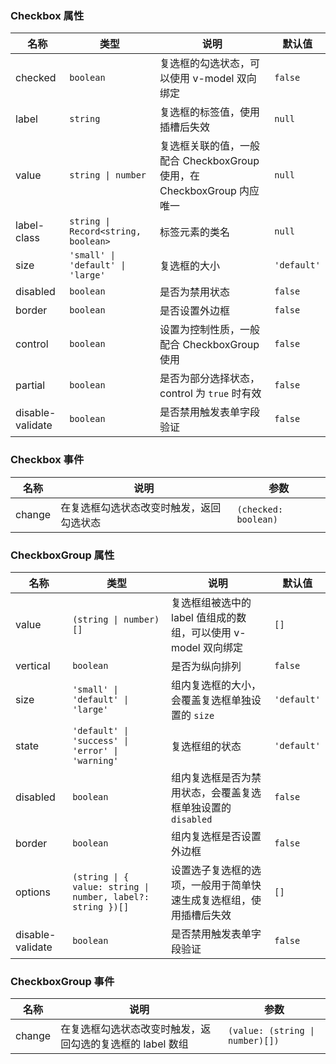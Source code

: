 ### Checkbox 属性

| 名称        | 类型             | 说明                                                   | 默认值    |
| ----------- | ---------------- | ------------------------------------------------------ | --------- |
| checked     | `boolean`          | 复选框的勾选状态，可以使用 v-model 双向绑定            | `false`     |
| label       | `string`           | 复选框的标签值，使用插槽后失效                         | `null`      |
| value       | `string \| number` | 复选框关联的值，一般配合 CheckboxGroup 使用，在 CheckboxGroup 内应唯一 | `null`      |
| label-class | `string \| Record<string, boolean>` | 标签元素的类名                                         | `null`      |
| size        | `'small' \| 'default' \| 'large'`          | 复选框的大小      | `'default'` |
| disabled    | `boolean`          | 是否为禁用状态                                         | `false`     |
| border      | `boolean`          | 是否设置外边框                                         | `false`     |
| control     | `boolean`          | 设置为控制性质，一般配合 CheckboxGroup 使用                    | `false`     |
| partial     | `boolean`          | 是否为部分选择状态，control 为 `true` 时有效           | `false`     |
| disable-validate | `boolean`                           | 是否禁用触发表单字段验证                                                         | `false`                 |

### Checkbox 事件

| 名称      | 说明                                     | 参数    |
| --------- | ---------------------------------------- | ------- |
| change | 在复选框勾选状态改变时触发，返回勾选状态 | `(checked: boolean)` |

### CheckboxGroup 属性

| 名称     | 类型    | 说明                                                                                | 默认值    |
| -------- | ------- | ----------------------------------------------------------------------------------- | --------- |
| value    | `(string \| number)[]`   | 复选框组被选中的 label 值组成的数组，可以使用 v-model 双向绑定                      | `[]`        |
| vertical | `boolean` | 是否为纵向排列                                                                      | `false`     |
| size     | `'small' \| 'default' \| 'large'`  | 组内复选框的大小，会覆盖复选框单独设置的 `size` | `'default'` |
| state    | `'default' \| 'success' \| 'error' \| 'warning'`  | 复选框组的状态                   | `'default'` |
| disabled | `boolean` | 组内复选框是否为禁用状态，会覆盖复选框单独设置的 `disabled`                           | `false`     |
| border   | `boolean` | 组内复选框是否设置外边框                                                            | `false`     |
| options  | `(string \| { value: string \| number, label?: string })[]`   | 设置选子复选框的选项，一般用于简单快速生成复选框组，使用插槽后失效                  | `[]`        |
| disable-validate | `boolean`                           | 是否禁用触发表单字段验证                                                         | `false`                 |

### CheckboxGroup 事件

| 名称      | 说明                                                      | 参数  |
| --------- | --------------------------------------------------------- | ----- |
| change | 在复选框勾选状态改变时触发，返回勾选的复选框的 label 数组 | `(value: (string \| number)[])` |
